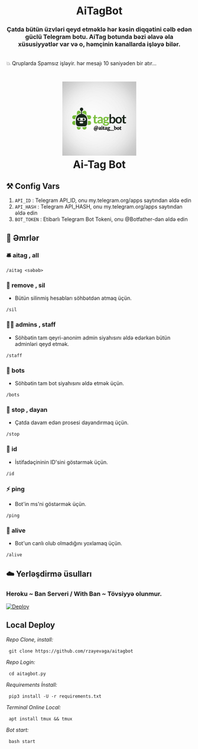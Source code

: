 <h1 align= center>AiTagBot</h1>
<h3 align = center>Çatda bütün üzvləri qeyd etməklə hər kəsin diqqətini cəlb edən güclü Telegram botu.
 AiTag botunda bəzi əlavə əla xüsusiyyətlər var və o, həmçinin kanallarda işləyə bilər. </h3>
    
<br>💥 Qruplarda Spamsız işləyir. hər mesajı 10 saniyəden bir atır...</br>


<h1 align="center">
    <img src="aitagbot.png" alt="AiTag Bot logo" width="200">
    <br>
       Ai-Tag Bot
</h1>

    
## ⚒ Config Vars

1. `API_ID` : Telegram API_ID, onu my.telegram.org/apps saytından əldə edin
2. `API_HASH` : Telegram API_HASH, onu my.telegram.org/apps saytından əldə edin
3. `BOT_TOKEN` : Etibarlı Telegram Bot Tokeni, onu @Botfather-dən əldə edin


## 📄 Əmrlər

### 🛎 aitag , all


```
/aitag <səbəb>    
```
    
### 👻 remove , sil

- Bütün silinmiş hesabları söhbətdən atmaq üçün.

```
/sil   
```

### 👮🏻 admins , staff

- Söhbətin tam qeyri-anonim admin siyahısını əldə edərkən bütün adminləri qeyd etmək.

```
/staff
```

### 👾 bots 

- Söhbətin tam bot siyahısını əldə etmək üçün.

```
/bots 
```

### 🛑 stop , dayan

- Çatda davam edən prosesi dayandırmaq üçün.

 ```
/stop   
```

### 🔎 id

- İstifadəçininin ID'sini göstərmək üçün.

 ```
/id
```

### ⚡ ping

- Bot'in ms'ni göstərmək üçün.

 ```
/ping
```

### 🔮 alive 

- Bot'un canlı olub olmadığını yoxlamaq üçün.

 ```
/alive
```
 
## ☁️ Yerləşdirmə üsulları

### Heroku ~ Ban Serveri / With Ban ~  Tövsiyyə olunmur.

[![Deploy](https://www.herokucdn.com/deploy/button.svg)](https://heroku.com/deploy?template=https://github.com/rzayevaga/aitagbot)

## Local Deploy



*Repo Clone, install:*
   
     git clone https://github.com/rzayevaga/aitagbot


*Repo Login:*

     cd aitagbot.py

*Requirements İnstall:*

     pip3 install -U -r requirements.txt
 

*Terminal Online Local:*

     apt install tmux && tmux

     
*Bot start:*

     bash start
 
